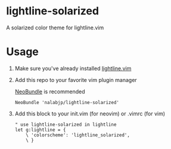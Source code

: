 # lightline-solarized

A solarized color theme for lightline.vim

# Usage

1.	Make sure you've already installed [lightline.vim](https://github.com/itchyny/lightline.vim)

2.	Add this repo to your favorite vim plugin manager

	[NeoBundle](https://github.com/Shougo/neobundle.vim) is recommended

	```
	NeoBundle 'nalabjp/lightline-solarized'
	```

3.	Add this block to your init.vim (for neovim) or .vimrc (for vim)

	```
	" use lightline-solarized in lightline
	let g:lightline = {
		\ 'colorscheme': 'lightline_solarized',
		\ }
	```


